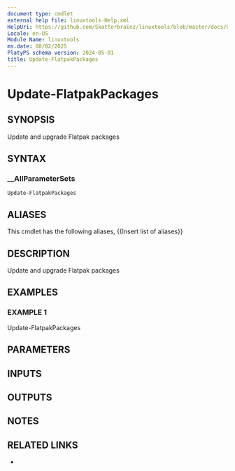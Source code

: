 ```yaml
---
document type: cmdlet
external help file: linuxtools-Help.xml
HelpUri: https://github.com/Skatterbrainz/linuxtools/blob/master/docs/Update-FlatpakPackages.md
Locale: en-US
Module Name: linuxtools
ms.date: 08/02/2025
PlatyPS schema version: 2024-05-01
title: Update-FlatpakPackages
---
```


# Update-FlatpakPackages

## SYNOPSIS

Update and upgrade Flatpak packages

## SYNTAX

### __AllParameterSets

```
Update-FlatpakPackages
```

## ALIASES

This cmdlet has the following aliases,
  {{Insert list of aliases}}

## DESCRIPTION

Update and upgrade Flatpak packages

## EXAMPLES

### EXAMPLE 1

Update-FlatpakPackages

## PARAMETERS

## INPUTS

## OUTPUTS

## NOTES

## RELATED LINKS

- [](https://github.com/Skatterbrainz/linuxtools/blob/master/docs/Update-FlatpakPackages.md)
